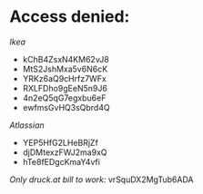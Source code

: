 # Access denied:

_Ikea_

- kChB4ZsxN4KM62vJ8
- MtS2JshMxa5v6N6cK
- YRKz6aQ9cHrfz7WFx
- RXLFDho9gEeN5n9J6
- 4n2eQ5qG7egxbu6eF
- ewfmsGvHQ3sQbrd4Q

_Atlassian_

- YEP5HfG2LHeBRjZf
- djDMtexzFWJ2ma9xQ
- hTe8fEDgcKmaY4vfi

_Only druck.at bill to work:_
vrSquDX2MgTub6ADA
